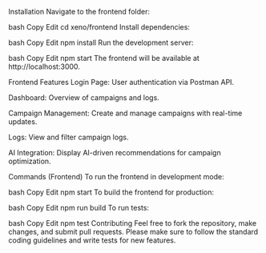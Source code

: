 Installation
Navigate to the frontend folder:


bash
Copy
Edit
cd xeno/frontend
Install dependencies:

bash
Copy
Edit
npm install
Run the development server:

bash
Copy
Edit
npm start
The frontend will be available at http://localhost:3000.

Frontend Features
Login Page: User authentication via Postman API.

Dashboard: Overview of campaigns and logs.

Campaign Management: Create and manage campaigns with real-time updates.

Logs: View and filter campaign logs.

AI Integration: Display AI-driven recommendations for campaign optimization.

Commands (Frontend)
To run the frontend in development mode:

bash
Copy
Edit
npm start
To build the frontend for production:

bash
Copy
Edit
npm run build
To run tests:

bash
Copy
Edit
npm test
Contributing
Feel free to fork the repository, make changes, and submit pull requests. Please make sure to follow the standard coding guidelines and write tests for new features.

